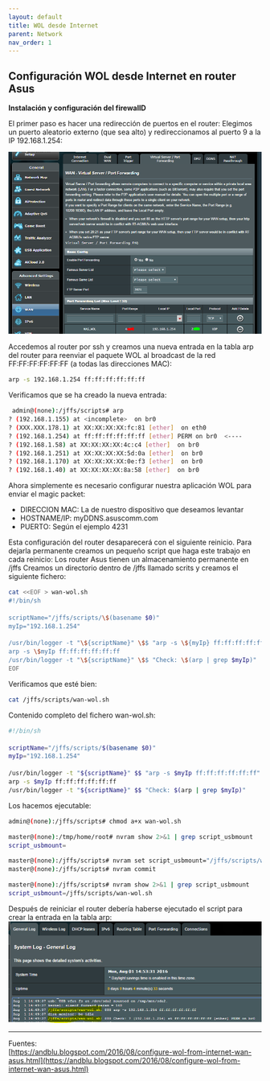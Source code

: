 ```yaml
---
layout: default
title: WOL desde Internet
parent: Network
nav_order: 1
---
```

## Configuración WOL desde Internet en router Asus

**Instalación y configuración del firewallD**

El primer paso es hacer una redirección de puertos en el router:
Elegimos un puerto aleatorio externo (que sea alto) y redireccionamos al puerto 9 a la IP 192.168.1.254:

![Foto 1 puertos](/pictures/redirect-puertos.png)

Accedemos al router por ssh y creamos una nueva entrada en la tabla arp del router para reenviar el paquete WOL al broadcast de la red FF:FF:FF:FF:FF:FF (a todas las direcciones MAC):  

``` bash
arp -s 192.168.1.254 ff:ff:ff:ff:ff:ff
```
Verificamos que se ha creado la nueva entrada:
``` bash
 admin@(none):/jffs/scripts# arp
? (192.168.1.155) at <incomplete>  on br0
? (XXX.XXX.178.1) at XX:XX:XX:XX:fc:81 [ether]  on eth0
? (192.168.1.254) at ff:ff:ff:ff:ff:ff [ether] PERM on br0  <----
? (192.168.1.58) at XX:XX:XX:XX:4c:c4 [ether]  on br0
? (192.168.1.251) at XX:XX:XX:XX:5d:0a [ether]  on br0
? (192.168.1.170) at XX:XX:XX:XX:0e:f3 [ether]  on br0
? (192.168.1.40) at XX:XX:XX:XX:8a:58 [ether]  on br0
```

Ahora simplemente es necesario configurar nuestra aplicación WOL para enviar el magic packet:
- DIRECCION MAC: La de nuestro dispositivo que deseamos levantar
- HOSTNAME/IP: myDDNS.asuscomm.com
- PUERTO: Según el ejemplo 4231

Esta configuración del router desaparecerá con el siguiente reinicio. Para dejarla permanente creamos un pequeño script que haga este trabajo en cada reinicio:
Los router Asus tienen un almacenamiento permanente en /jffs
Creamos un directorio dentro de /jffs llamado scrits y creamos el siguiente fichero:

``` bash
cat <<EOF > wan-wol.sh
#!/bin/sh

scriptName="/jffs/scripts/\$(basename $0)"
myIp="192.168.1.254"

/usr/bin/logger -t "\${scriptName}" \$$ "arp -s \${myIp} ff:ff:ff:ff:ff:ff"
arp -s \$myIp ff:ff:ff:ff:ff:ff
/usr/bin/logger -t "\${scriptName}" \$$ "Check: \$(arp | grep $myIp)"
EOF
```
Verificamos que esté bien:
``` bash
cat /jffs/scripts/wan-wol.sh
```
Contenido completo del fichero wan-wol.sh:
``` bash
#!/bin/sh

scriptName="/jffs/scripts/$(basename $0)"
myIp="192.168.1.254"

/usr/bin/logger -t "${scriptName}" $$ "arp -s $myIp ff:ff:ff:ff:ff:ff"
arp -s $myIp ff:ff:ff:ff:ff:ff
/usr/bin/logger -t "${scriptName}" $$ "Check: $(arp | grep $myIp)"
```
Los hacemos ejecutable:
``` bash
admin@(none):/jffs/scripts# chmod a+x wan-wol.sh
```

``` bash
master@(none):/tmp/home/root# nvram show 2>&1 | grep script_usbmount
script_usbmount=
```

``` bash
master@(none):/jffs/scripts# nvram set script_usbmount="/jffs/scripts/wan-wol.sh"
master@(none):/jffs/scripts# nvram commit
```

``` bash
master@(none):/jffs/scripts# nvram show 2>&1 | grep script_usbmount
script_usbmount=/jffs/scripts/wan-wol.sh
```
Después de reiniciar el router debería haberse ejecutado el script para crear la entrada en la tabla arp:
![Foto 1 puertos](/pictures/redirect-puertos-2.png)


***
Fuentes:  
[https://andblu.blogspot.com/2016/08/configure-wol-from-internet-wan-asus.html](https://andblu.blogspot.com/2016/08/configure-wol-from-internet-wan-asus.html)  

